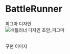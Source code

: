 ﻿# BattleRunner

피그마 디자인 <br>
![배틀러너 디자인 초안_피그마](https://github.com/user-attachments/assets/a934411c-e5e1-4255-a599-5ef3cdb72c45) <br><br>

구현 이미지
